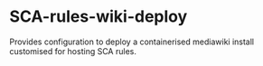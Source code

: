 # SCA-rules-wiki-deploy
Provides configuration to deploy a containerised mediawiki install customised for hosting SCA rules. 
